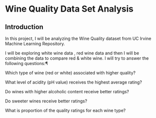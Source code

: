 # Wine Quality Data Set Analysis

## Introduction

In this project, I will be analyzing the Wine Quality dataset from UC Irvine Machine Learning Repository.

I will be exploring white wine data , red wine data and then I will be combining the data to compare red & white wine. I will try to answer the following questions:¶

Which type of wine (red or white) associated with higher quality?

What level of acidity (pH value) receives the highest average rating?

Do wines with higher alcoholic content receive better ratings?

Do sweeter wines receive better ratings?

What is proportion of the quality ratings for each wine type?
